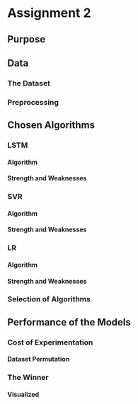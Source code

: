 # Assignment 2

## Purpose

## Data
### The Dataset

### Preprocessing

## Chosen Algorithms

### LSTM
#### Algorithm

#### Strength and Weaknesses

### SVR
#### Algorithm

#### Strength and Weaknesses

### LR
#### Algorithm

#### Strength and Weaknesses

### Selection of Algorithms

## Performance of the Models

### Cost of Experimentation
#### Dataset Permutation 

### The Winner

#### Visualized
